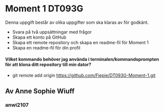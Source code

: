 # Moment 1 DT093G

Denna uppgift består av olika uppgifter som ska klaras av för godkänt. 
* Svara på två uppsättningar med frågor
* Skapa ett konto på GitHub
* Skapa ett remote repository och skapa en readme-fil för Moment 1
* Skapa en readme-fil för din profil

#### Vilket kommando behöver jag använda i terminalen/kommandoprompten för att klona ditt repository till min dator?

* git remote add origin https://github.com/Fiepie/DT093G-Moment-1.git

## Av Anne Sophie Wiuff 
### anwi2107
